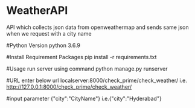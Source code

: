 # WeatherAPI
API which collects json data from openweathermap and sends same json when we request with a city name

#Python Version
python 3.6.9

#Install Requirement Packages
pip install -r requirements.txt

#Usage
run server using command 
python manage.py runserver

#URL
enter below url
localserver:8000/check_prime/check_weather/
i.e. http://127.0.0.1:8000/check_prime/check_weather/

#input parameter 
{"city":"CityName"}
i.e.{"city":"Hyderabad"}


